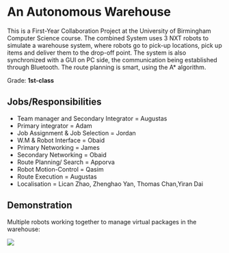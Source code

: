 # An Autonomous Warehouse

This is a First-Year Collaboration Project at the University of Birmingham Computer Science course. The combined System uses 3 NXT robots to simulate a warehouse system, where robots go to pick-up locations, pick up items and deliver them to the drop-off point. The system is also synchronized with a GUI on PC side, the communication being established through Bluetooth. The route planning is smart, using the A* algorithm.

Grade: **1st-class**

## Jobs/Responsibilities

* Team manager and Secondary Integrator = Augustas
* Primary integrator = Adam
* Job Assignment & Job Selection = Jordan
* W.M & Robot Interface = Obaid
* Primary Networking = James
* Secondary Networking = Obaid
* Route Planning/ Search = Apporva
* Robot Motion-Control = Qasim
* Route Execution = Augustas
* Localisation = Lican Zhao, Zhenghao Yan, Thomas Chan,Yiran Dai


## Demonstration
Multiple robots working together to manage virtual packages in the warehouse:

![](/robotics.gif)

<br/>
